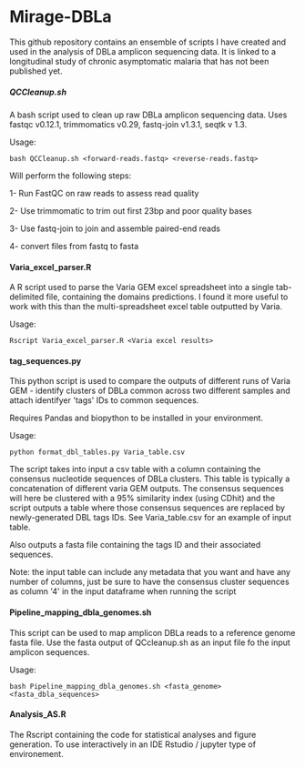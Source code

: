 # Mirage-DBLa

This github repository contains an ensemble of scripts I have created and used in the analysis of DBLa amplicon sequencing data. It is linked to a longitudinal study of chronic asymptomatic malaria that has not been published yet.

##### QCCleanup.sh #####

A bash script used to clean up raw DBLa amplicon sequencing data. Uses fastqc v0.12.1, trimmomatics v0.29, fastq-join v1.3.1, seqtk v 1.3.

Usage: 

```bash QCCleanup.sh <forward-reads.fastq> <reverse-reads.fastq>```

Will perform the following steps:

1- Run FastQC on raw reads to assess read quality 

2- Use trimmomatic to trim out first 23bp and poor quality bases 

3- Use fastq-join to join and assemble paired-end reads 

4- convert files from fastq to fasta 

#### Varia_excel_parser.R ####

A R script used to parse the Varia GEM excel spreadsheet into a single tab-delimited file, containing the domains predictions. I found it more useful to work with this than the multi-spreadsheet excel table outputted by Varia.

Usage: 

```Rscript Varia_excel_parser.R <Varia excel results>```

#### tag_sequences.py ####

This python script is used to compare the outputs of different runs of Varia GEM - identify clusters of DBLa common across two different samples and attach identifyer 'tags' IDs to common sequences.

Requires Pandas and biopython to be installed in your environment.

Usage: 

```python format_dbl_tables.py Varia_table.csv```

The script takes into input a csv table with a column containing the consensus nucleotide sequences of DBLa clusters. This table is typically a concatenation of different varia GEM outputs. The consensus sequences will here be clustered with a 95% similarity index (using CDhit) and the script outputs a table where those consensus sequences are replaced by newly-generated DBL tags IDs. See Varia_table.csv for an example of input table. 

Also outputs a fasta file containing the tags ID and their associated sequences.

Note: the input table can include any metadata that you want and have any number of columns, just be sure to have the consensus cluster sequences as column '4' in the input dataframe when running the script


#### Pipeline_mapping_dbla_genomes.sh ####

This script can be used to map amplicon DBLa reads to a reference genome fasta file. Use the fasta output of QCcleanup.sh as an input file fo the input amplicon sequences.

Usage:

```bash Pipeline_mapping_dbla_genomes.sh <fasta_genome> <fasta_dbla_sequences>```

#### Analysis_AS.R ####

The Rscript containing the code for statistical analyses and figure generation. To use interactively in an IDE Rstudio / jupyter type of environement.
